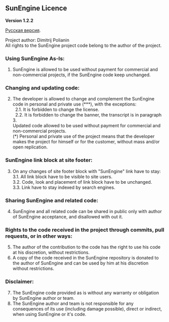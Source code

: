 ## SunEngine Licence
**Version 1.2.2**  
  
[Русская версия](LICENSE.RU.md).  
  
Project author: Dimitrij Polianin  
All rights to the SunEngine project code belong to the author of the project.  
### Using SunEngine As-Is:
1. SunEngine is allowed to be used without payment for commercial and non-commercial projects, if the SunEngine code keep unchanged.
### Changing and updating code:
2. The developer is allowed to change and complement the SunEngine code in personal and private use (***), with the exceptions:  
  2.1. It is forbidden to change the license.  
  2.2. It is forbidden to change the banner, the transcript is in paragraph 3.  
Updated code allowed to be used without payment for commercial and non-commercial projects.  
(*️) Personal and private use of the project means that the developer makes the project for himself or for the customer, without mass and/or open replication.  
### SunEngine link block at site footer:
3. On any changes of site footer block with "SunEngine" link have to stay:  
  3.1. All link block have to be visible to site users.  
  3.2. Code, look and placement of link block have to be unchanged.   
  3.3. Link have to stay indexed by search engines.   
### Sharing SunEngine and related code:
4. SunEngine and all related code can be shared in public only with author of SunEngine acceptance, and disallowed with out it.
### Rights to the code received in the project through commits, pull requests, or in other ways:
5. The author of the contribution to the code has the right to use his code at his discretion, without restrictions.
6. A copy of the code received in the SunEngine repository is donated to the author of SunEngine and can be used by him at his discretion without restrictions.
### Disclaimer:
7. The SunEngine code provided as is without any warranty or obligation by SunEngine author or team.
8. The SunEngine author and team is not responsible for any consequences of its use (including damage possible), direct or indirect, when using SunEngine or it's code.

 
